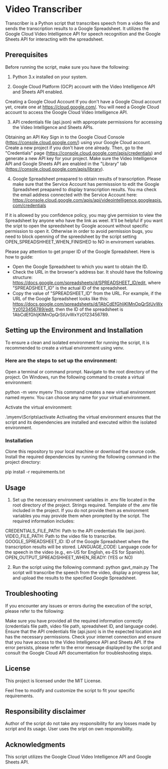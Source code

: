 # Video Transcriber
Transcriber is a Python script that transcribes speech from a video file and sends the transcription results to a Google Spreadsheet. It utilizes the Google Cloud Video Intelligence API for speech recognition and the Google Sheets API for interacting with the spreadsheet.

## Prerequisites
Before running the script, make sure you have the following:

1. Python 3.x installed on your system.

2. Google Cloud Platform (GCP) account with the Video Intelligence API and Sheets API enabled.

Creating a Google Cloud Account
If you don't have a Google Cloud account yet, create one at https://cloud.google.com/. You will need a Google Cloud account to access the Google Cloud Video Intelligence API.

3. API credentials file (api.json) with appropriate permissions for accessing the Video Intelligence and Sheets APIs.

Obtaining an API Key
Sign in to the Google Cloud Console (https://console.cloud.google.com/) using your Google Cloud account. Create a new project if you don't have one already. Then, go to the "Credentials" page (https://console.cloud.google.com/apis/credentials) and generate a new API key for your project. Make sure the Video Intelligence API and Google Sheets API are enabled in the "Library" tab (https://console.cloud.google.com/apis/library).

4. Google Spreadsheet preapared to obtain results of transcription.
Please make sure that the Service Account has permisssion to edit the Google Spreadsheet preapared to display transcription results.
You ma check the email address connected with the Service Account here: https://console.cloud.google.com/apis/api/videointelligence.googleapis.com/credentials

If it is allowed by you confidence policy, you may give permision to view the Spreadsheet by anyone who have the link as weel. It'll be helpful if you want the sript to open the spreedsheet by Google acoount without specific permission to open it.
Otherwise in order to avoid permission bugs, you need to block openning of the spreedsheet by the script setting OPEN_SPREADSHHEET_WHEN_FINISHED to NO in enviroment variables.

Please pay attention to get proper ID of the Google Spreadsheet. Here is how to guide:
- Open the Google Spreadsheet to which you want to obtain the ID.
- Check the URL in the browser's address bar. It should have the following structure: https://docs.google.com/spreadsheets/d/SPREADSHEET_ID/edit, where "SPREADSHEET_ID" is the actual ID of the spreadsheet.
- Copy the value of "SPREADSHEET_ID" from the URL.
For example, if the URL of the Google Spreadsheet looks like this: https://docs.google.com/spreadsheets/d/1AbCdEfGhIjKlMnOpQrStUvWxYz0123456789/edit, then the ID of the spreadsheet is 1AbCdEfGhIjKlMnOpQrStUvWxYz0123456789.

## Setting up the Environment and Installation
To ensure a clean and isolated environment for running the script, it is recommended to create a virtual environment using venv.

### Here are the steps to set up the environment:
Open a terminal or command prompt.
Navigate to the root directory of the project.
On Windows, run the following command to create a virtual environment:

python -m venv myenv
This command creates a new virtual environment named myenv. You can choose any name for your virtual environment.

Activate the virtual environment:

.\myenv\Scripts\activate
Activating the virtual environment ensures that the script and its dependencies are installed and executed within the isolated environment.


### Installation
Clone this repository to your local machine or download the source code.
Install the required dependencies by running the following command in the project directory:

pip install -r requirements.txt


## Usage
1. Set up the necessary environment variables in .env file located in the root directory of the project. Strings required. Template of the .env file included in the project.
If you do not provide them as environment variables you may provide them when prompted by the script.
The required information includes:

CREDENTIALS_FILE_PATH: Path to the API credentials file (api.json).
VIDEO_FILE_PATH: Path to the video file to transcribe.
GOOGLE_SPREADSHEET_ID: ID of the Google Spreadsheet where the transcription results will be stored.
LANGUAGE_CODE: Language code for the speech in the video (e.g., en-US for English, es-ES for Spanish).
OPEN_OUTPUT_SPREADSHHEET_WHEN_READY: (YES or NO)


2. Run the script using the following command:
python gavt_main.py
The script will transcribe the speech from the video, display a progress bar, and upload the results to the specified Google Spreadsheet.

## Troubleshooting
If you encounter any issues or errors during the execution of the script, please refer to the following:

Make sure you have provided all the required information correctly (credentials file path, video file path, spreadsheet ID, and language code).
Ensure that the API credentials file (api.json) is in the expected location and has the necessary permissions.
Check your internet connection and ensure that you have access to the Video Intelligence API and Sheets API.
If the error persists, please refer to the error message displayed by the script and consult the Google Cloud API documentation for troubleshooting steps.

## License
This project is licensed under the MIT License.

Feel free to modify and customize the script to fit your specific requirements.

## Responsibility disclaimer
Author of the script do not take any responsibility for any losses made by script and its usage. User uses the sript on own responsibility.

## Acknowledgments
This script utilizes the Google Cloud Video Intelligence API and Google Sheets API.